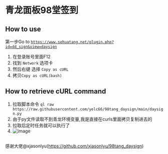 # 青龙面板98堂签到

## How to use
第一步Go to [`https://www.sehuatang.net/plugin.php?id=dd_sign&view=daysign`](https://www.sehuatang.net/plugin.php?id=dd_sign&view=daysign)
1. 在登录账号里面F12 
2. 找到 `Network` 选项卡
3. 然后右键 选择 `Copy as cURL`
4. 拷贝`Copy as cURL(bash)`

## How to retrieve cURL command
1. 拉取脚本命令 `ql raw https://raw.githubusercontent.com/yelc66/98tang_daysign/main/daysign.py`  
2. 由于py文件读取不到青龙环境变量,我是直接在curls里面拷贝复制进去的 
3. 拉取后定时任务就可以执行了  
4. ![image](https://user-images.githubusercontent.com/48628500/147813299-20c6f1b1-9478-4260-aefe-ec2cd25a4048.png)

##

感谢大佬@xjasonlyu(https://github.com/xjasonlyu/98tang_daysign)
